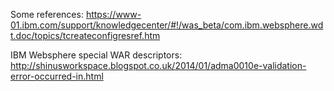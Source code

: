 
Some references: 
https://www-01.ibm.com/support/knowledgecenter/#!/was_beta/com.ibm.websphere.wdt.doc/topics/tcreateconfigresref.htm

IBM Websphere special WAR descriptors: 
http://shinusworkspace.blogspot.co.uk/2014/01/adma0010e-validation-error-occurred-in.html
